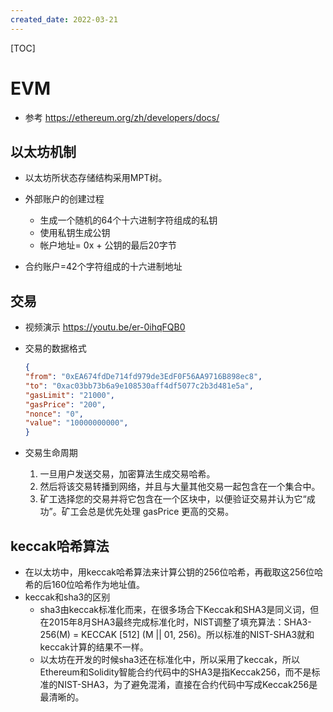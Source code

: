 ```yaml
---
created_date: 2022-03-21
---
```


[TOC]

# EVM
- 参考 https://ethereum.org/zh/developers/docs/

## 以太坊机制
- 以太坊所状态存储结构采用MPT树。

- 外部账户的创建过程
    - 生成一个随机的64个十六进制字符组成的私钥
    - 使用私钥生成公钥
    - 帐户地址= 0x + 公钥的最后20字节

- 合约账户=42个字符组成的十六进制地址


## 交易
- 视频演示 https://youtu.be/er-0ihqFQB0

- 交易的数据格式
    ```json
    {
    "from": "0xEA674fdDe714fd979de3EdF0F56AA9716B898ec8",
    "to": "0xac03bb73b6a9e108530aff4df5077c2b3d481e5a",
    "gasLimit": "21000",
    "gasPrice": "200",
    "nonce": "0",
    "value": "10000000000",
    }
    ```
- 交易生命周期
    1. 一旦用户发送交易，加密算法生成交易哈希。
    2. 然后将该交易转播到网络，并且与大量其他交易一起包含在一个集合中。
    3. 矿工选择您的交易并将它包含在一个区块中，以便验证交易并认为它“成功”。矿工会总是优先处理 gasPrice 更高的交易。

## keccak哈希算法
- 在以太坊中，用keccak哈希算法来计算公钥的256位哈希，再截取这256位哈希的后160位哈希作为地址值。
- keccak和sha3的区别
    - sha3由keccak标准化而来，在很多场合下Keccak和SHA3是同义词，但在2015年8月SHA3最终完成标准化时，NIST调整了填充算法：SHA3-256(M) = KECCAK [512] (M || 01, 256)。所以标准的NIST-SHA3就和keccak计算的结果不一样。
    - 以太坊在开发的时候sha3还在标准化中，所以采用了keccak，所以Ethereum和Solidity智能合约代码中的SHA3是指Keccak256，而不是标准的NIST-SHA3，为了避免混淆，直接在合约代码中写成Keccak256是最清晰的。